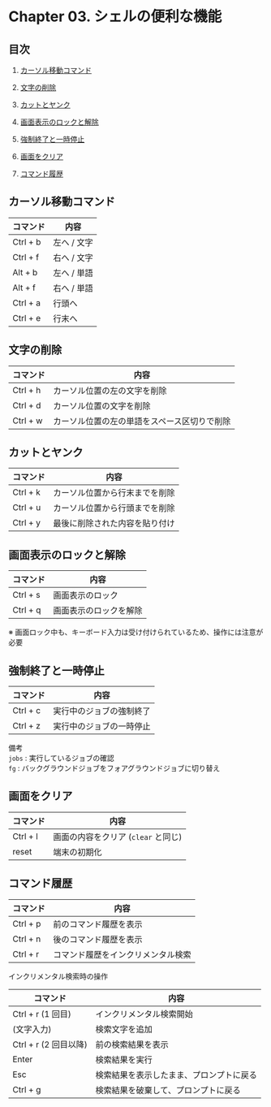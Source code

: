 # Chapter 03. シェルの便利な機能

## 目次

1. [カーソル移動コマンド](#cursorMovementCommand)

1. [文字の削除](#deleteCharacter)

1. [カットとヤンク](#cut&Yank)

1. [画面表示のロックと解除](#displayLock&Unlock)

1. [強制終了と一時停止](#forcedTermination&Pause)

1. [画面をクリア](#dispalyClear)

1. [コマンド履歴](#commandHistory)

## <a id="cursorMovementCommand"></a> カーソル移動コマンド

コマンド | 内容
---|---
Ctrl + b | 左へ / 文字
Ctrl + f | 右へ / 文字
Alt + b | 左へ / 単語
Alt + f | 右へ / 単語
Ctrl + a | 行頭へ
Ctrl + e | 行末へ

## <a id="deleteCharacter"></a> 文字の削除

コマンド | 内容
---|---
Ctrl + h | カーソル位置の左の文字を削除
Ctrl + d | カーソル位置の文字を削除
Ctrl + w | カーソル位置の左の単語をスペース区切りで削除

## <a id="cut&Yank"></a> カットとヤンク

コマンド | 内容
---|---
Ctrl + k | カーソル位置から行末までを削除
Ctrl + u | カーソル位置から行頭までを削除
Ctrl + y | 最後に削除された内容を貼り付け

## <a id="displayLock&Unlock"></a> 画面表示のロックと解除

コマンド | 内容
---|---
Ctrl + s | 画面表示のロック
Ctrl + q | 画面表示のロックを解除

※ 画面ロック中も、キーボード入力は受け付けられているため、操作には注意が必要

## <a id="forcedTermination&Pause"></a> 強制終了と一時停止

コマンド | 内容
---|---
Ctrl + c | 実行中のジョブの強制終了
Ctrl + z | 実行中のジョブの一時停止

備考  
`jobs` : 実行しているジョブの確認  
`fg` : バックグラウンドジョブをフォアグラウンドジョブに切り替え

## <a id="dispalyClear"></a> 画面をクリア

コマンド | 内容
---|---
Ctrl + l | 画面の内容をクリア (`clear` と同じ)
reset | 端末の初期化

## <a id="commandHistory"></a> コマンド履歴

コマンド | 内容
---|---
Ctrl + p | 前のコマンド履歴を表示
Ctrl + n | 後のコマンド履歴を表示
Ctrl + r | コマンド履歴をインクリメンタル検索

インクリメンタル検索時の操作

コマンド | 内容
---|---
Ctrl + r (1 回目) | インクリメンタル検索開始
(文字入力) | 検索文字を追加
Ctrl + r (2 回目以降) | 前の検索結果を表示
Enter | 検索結果を実行
Esc | 検索結果を表示したまま、プロンプトに戻る
Ctrl + g | 検索結果を破棄して、プロンプトに戻る

